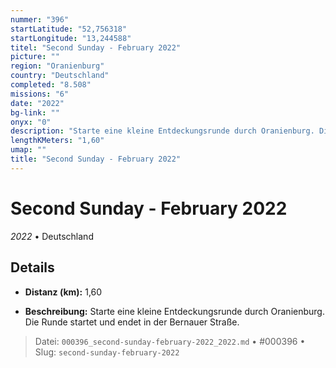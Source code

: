 ```yaml
---
nummer: "396"
startLatitude: "52,756318"
startLongitude: "13,244588"
titel: "Second Sunday - February 2022"
picture: ""
region: "Oranienburg"
country: "Deutschland"
completed: "8.508"
missions: "6"
date: "2022"
bg-link: ""
onyx: "0"
description: "Starte eine kleine Entdeckungsrunde durch Oranienburg. Die Runde startet und endet in der Bernauer Straße."
lengthKMeters: "1,60"
umap: ""
title: "Second Sunday - February 2022"
---
```

# Second Sunday - February 2022

*2022* • Deutschland



## Details
- **Distanz (km):** 1,60



- **Beschreibung:** Starte eine kleine Entdeckungsrunde durch Oranienburg. Die Runde startet und endet in der Bernauer Straße.



> Datei: `000396_second-sunday-february-2022_2022.md` • #000396 • Slug: `second-sunday-february-2022`
